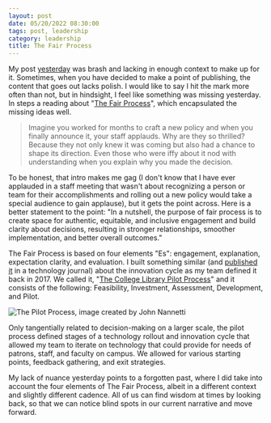```yaml
---
layout: post
date: 05/20/2022 08:30:00
tags: post, leadership
category: leadership
title: The Fair Process
---
```


My post [yesterday](/2022/05/leaders-understand-decision-making) was brash and lacking in enough context to make up for it. Sometimes, when you have decided to make a point of publishing, the content that goes out lacks polish. I would like to say I hit the mark more often than not, but in hindsight, I feel like something was missing yesterday. In steps a reading about "[The Fair Process](https://www.managementcenter.org/resources/using-fair-process-to-make-better-decisions-a-quick-start-guide/)", which encapsulated the missing ideas well.

> Imagine you worked for months to craft a new policy and when you finally announce it, your staff applauds. Why are they so thrilled? Because they not only knew it was coming but also had a chance to shape its direction. Even those who were iffy about it nod with understanding when you explain why you made the decision.

To be honest, that intro makes me gag (I don't know that I have ever applauded in a staff meeting that wasn't about recognizing a person or team for their accomplishments and rolling out a new policy would take a special audience to gain applause), but it gets the point across. Here is a better statement to the point: "In a nutshell, the purpose of fair process is to create space for authentic, equitable, and inclusive engagement and build clarity about decisions, resulting in stronger relationships, smoother implementation, and better overall outcomes."

The Fair Process is based on four elements "Es": engagement, explanation, expectation clarity, and evaluation. I built something similar (and [published it](https://dl.acm.org/doi/10.1145/3123458.3123460) in a technology journal) about the innovation cycle as my team defined it back in 2017. We called it, "[The College Library Pilot Process](https://collegepilot.wiscweb.wisc.edu)" and it consists of the following: Feasibility, Investment, Assessment, Development, and Pilot.

![The Pilot Process, image created by John Nannetti](/public/assets/pilot-program.png)

Only tangentially related to decision-making on a larger scale, the pilot process defined stages of a technology rollout and innovation cycle that allowed my team to iterate on technology that could provide for needs of patrons, staff, and faculty on campus. We allowed for various starting points, feedback gathering, and exit strategies.

My lack of nuance yesterday points to a forgotten past, where I did take into account the four elements of The Fair Process, albeit in a different context and slightly different cadence. All of us can find wisdom at times by looking back, so that we can notice blind spots in our current narrative and move forward.